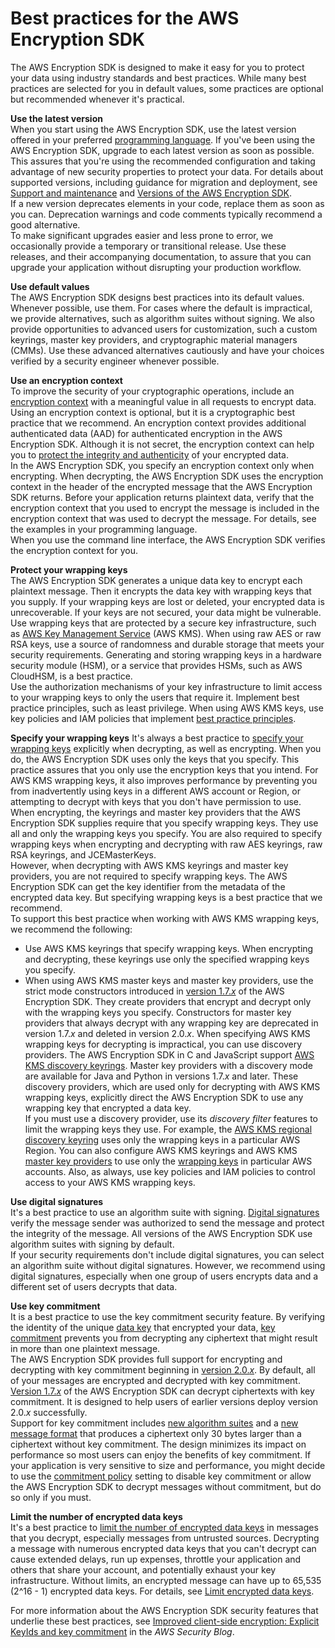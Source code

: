 # Best practices for the AWS Encryption SDK<a name="best-practices"></a>

The AWS Encryption SDK is designed to make it easy for you to protect your data using industry standards and best practices\. While many best practices are selected for you in default values, some practices are optional but recommended whenever it's practical\.

**Use the latest version**  
When you start using the AWS Encryption SDK, use the latest version offered in your preferred [programming language](programming-languages.md)\. If you've been using the AWS Encryption SDK, upgrade to each latest version as soon as possible\. This assures that you're using the recommended configuration and taking advantage of new security properties to protect your data\. For details about supported versions, including guidance for migration and deployment, see [Support and maintenance](introduction.md#support) and [Versions of the AWS Encryption SDK](about-versions.md)\.  
If a new version deprecates elements in your code, replace them as soon as you can\. Deprecation warnings and code comments typically recommend a good alternative\.  
To make significant upgrades easier and less prone to error, we occasionally provide a temporary or transitional release\. Use these releases, and their accompanying documentation, to assure that you can upgrade your application without disrupting your production workflow\.

**Use default values**  
The AWS Encryption SDK designs best practices into its default values\. Whenever possible, use them\. For cases where the default is impractical, we provide alternatives, such as algorithm suites without signing\. We also provide opportunities to advanced users for customization, such a custom keyrings, master key providers, and cryptographic material managers \(CMMs\)\. Use these advanced alternatives cautiously and have your choices verified by a security engineer whenever possible\.

**Use an encryption context**  
To improve the security of your cryptographic operations, include an [encryption context](concepts.md#encryption-context) with a meaningful value in all requests to encrypt data\. Using an encryption context is optional, but it is a cryptographic best practice that we recommend\. An encryption context provides additional authenticated data \(AAD\) for authenticated encryption in the AWS Encryption SDK\. Although it is not secret, the encryption context can help you to [protect the integrity and authenticity](http://aws.amazon.com/blogs/security/how-to-protect-the-integrity-of-your-encrypted-data-by-using-aws-key-management-service-and-encryptioncontext/) of your encrypted data\.  
In the AWS Encryption SDK, you specify an encryption context only when encrypting\. When decrypting, the AWS Encryption SDK uses the encryption context in the header of the encrypted message that the AWS Encryption SDK returns\. Before your application returns plaintext data, verify that the encryption context that you used to encrypt the message is included in the encryption context that was used to decrypt the message\. For details, see the examples in your programming language\.   
When you use the command line interface, the AWS Encryption SDK verifies the encryption context for you\.

**Protect your wrapping keys**  
The AWS Encryption SDK generates a unique data key to encrypt each plaintext message\. Then it encrypts the data key with wrapping keys that you supply\. If your wrapping keys are lost or deleted, your encrypted data is unrecoverable\. If your keys are not secured, your data might be vulnerable\.  
Use wrapping keys that are protected by a secure key infrastructure, such as [AWS Key Management Service](https://docs.aws.amazon.com/kms/latest/developerguide/) \(AWS KMS\)\. When using raw AES or raw RSA keys, use a source of randomness and durable storage that meets your security requirements\. Generating and storing wrapping keys in a hardware security module \(HSM\), or a service that provides HSMs, such as AWS CloudHSM, is a best practice\.  
Use the authorization mechanisms of your key infrastructure to limit access to your wrapping keys to only the users that require it\. Implement best practice principles, such as least privilege\. When using AWS KMS keys, use key policies and IAM policies that implement [best practice principles](https://docs.aws.amazon.com/kms/latest/developerguide/iam-policies.html#iam-policies-best-practices)\.

**Specify your wrapping keys**  <a name="strict-discovery-mode"></a>
It's always a best practice to [specify your wrapping keys](configure.md#config-keys) explicitly when decrypting, as well as encrypting\. When you do, the AWS Encryption SDK uses only the keys that you specify\. This practice assures that you only use the encryption keys that you intend\. For AWS KMS wrapping keys, it also improves performance by preventing you from inadvertently using keys in a different AWS account or Region, or attempting to decrypt with keys that you don't have permission to use\.  
When encrypting, the keyrings and master key providers that the AWS Encryption SDK supplies require that you specify wrapping keys\. They use all and only the wrapping keys you specify\. You are also required to specify wrapping keys when encrypting and decrypting with raw AES keyrings, raw RSA keyrings, and JCEMasterKeys\.  
However, when decrypting with AWS KMS keyrings and master key providers, you are not required to specify wrapping keys\. The AWS Encryption SDK can get the key identifier from the metadata of the encrypted data key\. But specifying wrapping keys is a best practice that we recommend\.  
To support this best practice when working with AWS KMS wrapping keys, we recommend the following:  
+ Use AWS KMS keyrings that specify wrapping keys\. When encrypting and decrypting, these keyrings use only the specified wrapping keys you specify\.
+ When using AWS KMS master keys and master key providers, use the strict mode constructors introduced in [version 1\.7\.*x*](about-versions.md#version-1.7) of the AWS Encryption SDK\. They create providers that encrypt and decrypt only with the wrapping keys you specify\. Constructors for master key providers that always decrypt with any wrapping key are deprecated in version 1\.7\.*x* and deleted in version 2\.0\.*x*\.
When specifying AWS KMS wrapping keys for decrypting is impractical, you can use discovery providers\. The AWS Encryption SDK in C and JavaScript support [AWS KMS discovery keyrings](use-kms-keyring.md#kms-keyring-discovery)\. Master key providers with a discovery mode are available for Java and Python in versions 1\.7\.*x* and later\. These discovery providers, which are used only for decrypting with AWS KMS wrapping keys, explicitly direct the AWS Encryption SDK to use any wrapping key that encrypted a data key\.   
If you must use a discovery provider, use its *discovery filter* features to limit the wrapping keys they use\. For example, the [AWS KMS regional discovery keyring](use-kms-keyring.md#kms-keyring-regional) uses only the wrapping keys in a particular AWS Region\. You can also configure AWS KMS keyrings and AWS KMS [master key providers](migrate-mkps-v2.md#migrate-mkp-discovery-mode) to use only the [wrapping keys](migrate-keyrings-v2.md) in particular AWS accounts\. Also, as always, use key policies and IAM policies to control access to your AWS KMS wrapping keys\.

**Use digital signatures**  
It's a best practice to use an algorithm suite with signing\. [Digital signatures](concepts.md#digital-sigs) verify the message sender was authorized to send the message and protect the integrity of the message\. All versions of the AWS Encryption SDK use algorithm suites with signing by default\.  
If your security requirements don't include digital signatures, you can select an algorithm suite without digital signatures\. However, we recommend using digital signatures, especially when one group of users encrypts data and a different set of users decrypts that data\. 

**Use key commitment**  
It is a best practice to use the key commitment security feature\. By verifying the identity of the unique [data key](concepts.md#DEK) that encrypted your data, [key commitment](concepts.md#key-commitment) prevents you from decrypting any ciphertext that might result in more than one plaintext message\.  
The AWS Encryption SDK provides full support for encrypting and decrypting with key commitment beginning in [version 2\.0\.*x*](about-versions.md#version-2)\. By default, all of your messages are encrypted and decrypted with key commitment\. [Version 1\.7\.*x*](about-versions.md#version-1.7) of the AWS Encryption SDK can decrypt ciphertexts with key commitment\. It is designed to help users of earlier versions deploy version 2\.0\.*x* successfully\.   
Support for key commitment includes [new algorithm suites](supported-algorithms.md) and a [new message format](message-format.md) that produces a ciphertext only 30 bytes larger than a ciphertext without key commitment\. The design minimizes its impact on performance so most users can enjoy the benefits of key commitment\. If your application is very sensitive to size and performance, you might decide to use the [commitment policy](concepts.md#commitment-policy) setting to disable key commitment or allow the AWS Encryption SDK to decrypt messages without commitment, but do so only if you must\.

**Limit the number of encrypted data keys**  
It's a best practice to [limit the number of encrypted data keys](configure.md#config-limit-keys) in messages that you decrypt, especially messages from untrusted sources\. Decrypting a message with numerous encrypted data keys that you can't decrypt can cause extended delays, run up expenses, throttle your application and others that share your account, and potentially exhaust your key infrastructure\. Without limits, an encrypted message can have up to 65,535 \(2^16 \- 1\) encrypted data keys\. For details, see [Limit encrypted data keys](configure.md#config-limit-keys)\.

For more information about the AWS Encryption SDK security features that underlie these best practices, see [Improved client\-side encryption: Explicit KeyIds and key commitment](http://aws.amazon.com/blogs/security/improved-client-side-encryption-explicit-keyids-and-key-commitment/) in the *AWS Security Blog*\.
